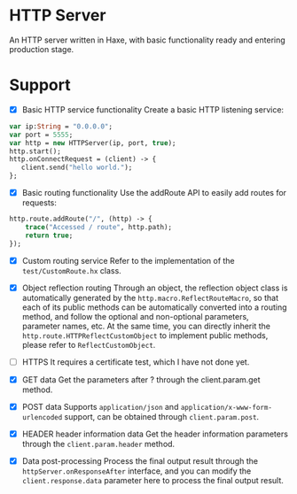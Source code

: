 # HTTP Server
An HTTP server written in Haxe, with basic functionality ready and entering production stage.

# Support
- [x] Basic HTTP service functionality
Create a basic HTTP listening service:
```haxe
var ip:String = "0.0.0.0";
var port = 5555;
var http = new HTTPServer(ip, port, true);
http.start();
http.onConnectRequest = (client) -> {
   client.send("hello world.");
};
```
- [x] Basic routing functionality
Use the addRoute API to easily add routes for requests:
```haxe
http.route.addRoute("/", (http) -> {
	trace("Accessed / route", http.path);
	return true;
});
```
- [x] Custom routing service
Refer to the implementation of the `test/CustomRoute.hx` class.

- [x] Object reflection routing
Through an object, the reflection object class is automatically generated by the `http.macro.ReflectRouteMacro`, so that each of its public methods can be automatically converted into a routing method, and follow the optional and non-optional parameters, parameter names, etc. At the same time, you can directly inherit the `http.route.HTTPReflectCustomObject` to implement public methods, please refer to `ReflectCustomObject`.

- [ ] HTTPS
It requires a certificate test, which I have not done yet.

- [x] GET data
Get the parameters after ? through the client.param.get method.

- [x] POST data
Supports `application/json` and `application/x-www-form-urlencoded` support, can be obtained through `client.param.post`.

- [x] HEADER header information data
Get the header information parameters through the `client.param.header` method.

- [x] Data post-processing
Process the final output result through the `httpServer.onResponseAfter` interface, and you can modify the `client.response.data` parameter here to process the final output result.